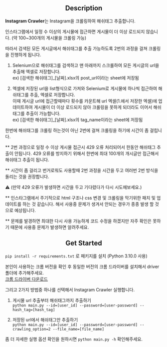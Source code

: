 ## <center>Description</center>
**Instagram Crawler**는 Instagram을 크롤링하여 해쉬태그 추출합니다.

인스타그램에서 일정 수 이상의 게시물에 접근하면 게시물이 더 이상 로드되지 않습니다. (약 100~300개의 게시물을 크롤링 가능)

따라서 검색된 모든 게시글에서 해쉬태그를 추출 가능하도록 2번의 과정을 걸쳐 크롤링을 진행하게 됩니다.

1. Selenium으로 해쉬태그를 검색하고 맨 아래까지 스크롤하여 모든 게시글의 url을 추출해 엑셀로 저장합니다.  
ex) [검색한 해쉬태그]_[날짜].xlsx의 post_url이라는 sheet에 저장됨

2. 엑셀에 저장된 url을 list형식으로 가져와 Selenium로 게시물에 하나씩 접근하여 해쉬태그를 추출, 엑셀로 저장합니다.  
이때 게시글 url에 접근할때마다 횟수를 카운트해 url 엑셀(1.에서 저장한 엑셀)에 업데이트하여 게시물이 더 이상 로드되지 않아 크롤링을 못하게 되더라도 이어서 해쉬태그를 추출이 가능합니다.  
ex) [검색한 해쉬태그]_[날짜].xlsx의 tag_name이라는 sheet에 저장됨

한번에 해쉬태그를 크롤링 하는것이 아닌 2번에 걸쳐 크롤링을 하기에 시간이 좀 걸립니다.

** 2번 과정으로 일정 수 이상 게시물 접근시 429 오류 처리되어서 한동안 해쉬태그 추출이 안됩니다. 429 오류를 방지하기 위해서 한번에 최대 100개의 개시글만 접근해서 해쉬태그 추출이 됩니다.

** 시간이 좀 걸리고 번거로워도 사용할때 2번 과정을 시간을 두고 여러번 2번 방식을 돌리는 것을 권장합니다. 

⚠️ (만약 429 오류가 발생하면 시간을 두고 기다렸다가 다시 시도헤보세요.)

** 인스타그램에서 주기적으로 html 구조나 css 변경 및 크롤링을 막기위한 패치 및 업데이트를 하는 것 같습니다. 해서 사용중 문제가 생겨서 안되는 경우가 종종 발생 할 것으로 예상됩니다.

** 문제를 발경하면 최대한 다시 사용 가능하게 코드 수정을 하겠지만 자주 확인은 못하기 때문에 사용중 문제가 발생하면 알려주세요.

## <center>Get Started</center>

`pip install -r requirements.txt` 로 패키지를 설치
(Python 3.10.0 사용)

본인이 사용하는 크롬 버전을 확인 후 동일한 버전의 크롬 드라이버를 설치해서 driver 폴더에 추가해주세요.  
[크롬 드라이버 다운로드](https://chromedriver.chromium.org/downloads)

그리고 2가지 방법중 하나를 선택해서 Instagram Crawler 실행합니다.

1. 게시물 url 추출부터 해쉬태그까지 추출하기  
`python main.py --id=[user_id] --password=[user-password] --hash_tag=[hash_tag]`

2. 저장된 url에서 해쉬태그만 추출하기  
`python main.py --id=[user_id] --password=[user-password] --crawling_option=2 --file_name=[file_name]`

좀 더 자세한 실행 옵션 확인을 원하시면 `python main.py -h` 확인해주세요.